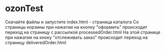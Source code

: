 # ozonTest
Скачайте файлы и запустите index.html - страница каталога
Со страницы корзины при нажатии на кнопку "оформить" происходит переход на страницу с рассылкой processedOrder.html
На этой странице при нажатии на кноку "отслеживать заказ" происходит переход на страницу deliveredOrder.html
